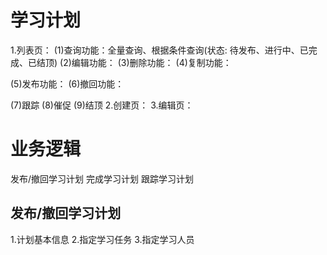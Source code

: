 # 学习计划
1.列表页：
  (1)查询功能：全量查询、根据条件查询(状态: 待发布、进行中、已完成、已结顶)
  (2)编辑功能：
  (3)删除功能：
  (4)复制功能：

  (5)发布功能：
  (6)撤回功能：

  (7)跟踪
  (8)催促
  (9)结顶
2.创建页：
3.编辑页：

# 业务逻辑
发布/撤回学习计划
完成学习计划
跟踪学习计划


## 发布/撤回学习计划
1.计划基本信息
2.指定学习任务
3.指定学习人员






